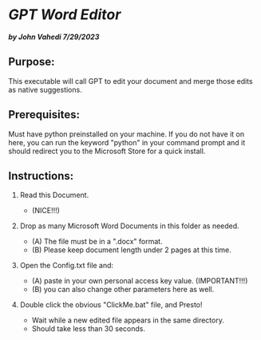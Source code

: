 # ***GPT Word Editor***
***by John Vahedi 7/29/2023***

## Purpose:

 This executable will call GPT to edit your document and merge
 those edits as native suggestions. 

## Prerequisites:

 Must have python preinstalled on your machine. If you do not have
 it on here, you can run the keyword "python" in your command 
 prompt and it should redirect you to the Microsoft Store for a 
 quick install.

## Instructions:

1. Read this Document. 
	- (NICE!!!)

2. Drop as many Microsoft Word Documents in this folder as needed.
	- (A) The file must be in a ".docx" format.
	- (B) Please keep document length under 2 pages at this time.

3. Open the Config.txt file and:
	- (A) paste in your own personal access key value. (IMPORTANT!!!)
	- (B) you can also change other parameters here as well. 
	

4. Double click the obvious "ClickMe.bat" file, and Presto! 
	- Wait while a new edited file appears in the same directory. 
	- Should take less than 30 seconds. 
